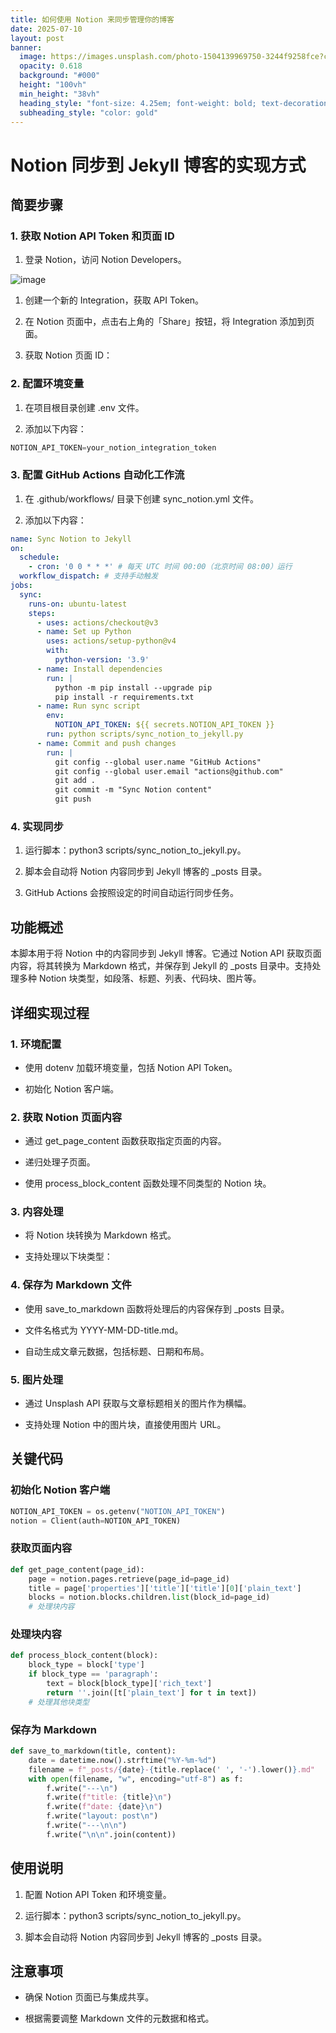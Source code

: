 ```yaml
---
title: 如何使用 Notion 来同步管理你的博客
date: 2025-07-10
layout: post
banner:
  image: https://images.unsplash.com/photo-1504139969750-3244f9258fce?crop=entropy&cs=tinysrgb&fit=max&fm=jpg&ixid=M3w2OTIwMzJ8MHwxfHJhbmRvbXx8fHx8fHx8fDE3NTIxMjIwNDl8&ixlib=rb-4.1.0&q=80&w=1080
  opacity: 0.618
  background: "#000"
  height: "100vh"
  min_height: "38vh"
  heading_style: "font-size: 4.25em; font-weight: bold; text-decoration: underline"
  subheading_style: "color: gold"
---
```


# Notion 同步到 Jekyll 博客的实现方式

## 简要步骤

### 1. 获取 Notion API Token 和页面 ID

1. 登录 Notion，访问 Notion Developers。

![image](https://prod-files-secure.s3.us-west-2.amazonaws.com/a7a0cc5a-89b9-4cda-8686-1fba0ca52f40/d19c1afe-dea5-4312-9333-786b0ba83054/image.png?X-Amz-Algorithm=AWS4-HMAC-SHA256&X-Amz-Content-Sha256=UNSIGNED-PAYLOAD&X-Amz-Credential=ASIAZI2LB4663ZBQW2FE%2F20250710%2Fus-west-2%2Fs3%2Faws4_request&X-Amz-Date=20250710T043409Z&X-Amz-Expires=3600&X-Amz-Security-Token=IQoJb3JpZ2luX2VjEK3%2F%2F%2F%2F%2F%2F%2F%2F%2F%2FwEaCXVzLXdlc3QtMiJHMEUCIQD3lGdP77aWvW%2Fheb%2Fdy5O330rpy3VR3RzAqkK%2B%2Fxt5qAIgby3EISEhr1rAdt4eFKA3DE8F51hoo82I9l3dcgQj6HwqiAQItf%2F%2F%2F%2F%2F%2F%2F%2F%2F%2FARAAGgw2Mzc0MjMxODM4MDUiDBU1IMmZCY7kXVwOMCrcA8n4j9JbXpMRlgI9BROfy9nnnEAC5ltWyzInh7YSsKjCROaEtUBZsaD%2FGXnPwKshgggzq6nwC70Ia9RCGnr6zlMCLvrbkaalkWHx8Dv1gv%2BZMtbT2LBtuDNog9ai3JaHHSMINTtLtKjEqDmZyOcDQqKNL37f0165r96EW2hVSDioySCUesb6yPGUXSxUoumgb2g8JcqWNyFVZy7rSBRwD7EI42h6ReJuDUashTT7zWDI2jCP%2BrOPwJp8PiY3vXIAdtjqmi%2BeBZ5yKFQ65Qhzmfc%2BQI9OvvQ4W2Vn4OICG79o%2BYGp%2Fz7CzLw1a%2FQyw9cgSXxdJJc%2Bx6MufJxFkRIoH6oezAT%2BWb%2B8Q5BfrUOt4EsHmpVBsaIugRyFxkLkHLqZSA9%2B5qdcq9jrPGCuCNqxTdATf%2BMxgbwwRNXh%2B%2BJ0gyUgj4Oy5xwXNdGs2J%2FLrh1793wE0C1RqI%2BBW0oP%2BhCotQDYiGq7PuCNOwUws1CSsnJ1OLf3Yq8xlGeIRdlv2R1Esaykcm2eaATXsYTHirhaJPZbP0GqZXkR3CABkiTHnemfJdxov%2FCRUpWiAkYwX4OSr3DXPya7%2FL3ks0vZ9Im3aJxbDiunTgzdz%2BcfCXd4JuN4FGG3ZevWWgZOjVZEMJf%2FvMMGOqUBkiYzyTflGGg13J%2Fds3PQdJAXTQiF6c4iLE%2Bbpgz79%2FbEl1iHf53HCcB6PbpxiwMuEtdaeksSPCzaHU%2F1DykJL5FN%2Ffc0wOy7WqQ5CDmLty%2FLrEhRUHwJa8cuApwbXqx1tAH70qnOQadHhLwaiHWtcS%2FsEOTt%2BufZeJFhTJFLVxh6KcQ6uETqAUn48I%2FTC1apKG7jG11T5jf6%2F%2BxNZ8VzF8V7kNJ3&X-Amz-Signature=8e000a525b67b639f012c1f02490cb660089c59caa9e77494326896bc3a05535&X-Amz-SignedHeaders=host&x-amz-checksum-mode=ENABLED&x-id=GetObject)

1. 创建一个新的 Integration，获取 API Token。

1. 在 Notion 页面中，点击右上角的「Share」按钮，将 Integration 添加到页面。

1. 获取 Notion 页面 ID：


### 2. 配置环境变量

1. 在项目根目录创建 .env 文件。

1. 添加以下内容：

```javascript
NOTION_API_TOKEN=your_notion_integration_token
```

### 3. 配置 GitHub Actions 自动化工作流

1. 在 .github/workflows/ 目录下创建 sync_notion.yml 文件。

1. 添加以下内容：

```yaml
name: Sync Notion to Jekyll
on:
  schedule:
    - cron: '0 0 * * *' # 每天 UTC 时间 00:00（北京时间 08:00）运行
  workflow_dispatch: # 支持手动触发
jobs:
  sync:
    runs-on: ubuntu-latest
    steps:
      - uses: actions/checkout@v3
      - name: Set up Python
        uses: actions/setup-python@v4
        with:
          python-version: '3.9'
      - name: Install dependencies
        run: |
          python -m pip install --upgrade pip
          pip install -r requirements.txt
      - name: Run sync script
        env:
          NOTION_API_TOKEN: ${{ secrets.NOTION_API_TOKEN }}
        run: python scripts/sync_notion_to_jekyll.py
      - name: Commit and push changes
        run: |
          git config --global user.name "GitHub Actions"
          git config --global user.email "actions@github.com"
          git add .
          git commit -m "Sync Notion content"
          git push
```

### 4. 实现同步

1. 运行脚本：python3 scripts/sync_notion_to_jekyll.py。

1. 脚本会自动将 Notion 内容同步到 Jekyll 博客的 _posts 目录。

1. GitHub Actions 会按照设定的时间自动运行同步任务。

## 功能概述

本脚本用于将 Notion 中的内容同步到 Jekyll 博客。它通过 Notion API 获取页面内容，将其转换为 Markdown 格式，并保存到 Jekyll 的 _posts 目录中。支持处理多种 Notion 块类型，如段落、标题、列表、代码块、图片等。

## 详细实现过程

### 1. 环境配置

- 使用 dotenv 加载环境变量，包括 Notion API Token。

- 初始化 Notion 客户端。

### 2. 获取 Notion 页面内容

- 通过 get_page_content 函数获取指定页面的内容。

- 递归处理子页面。

- 使用 process_block_content 函数处理不同类型的 Notion 块。

### 3. 内容处理

- 将 Notion 块转换为 Markdown 格式。

- 支持处理以下块类型：


### 4. 保存为 Markdown 文件

- 使用 save_to_markdown 函数将处理后的内容保存到 _posts 目录。

- 文件名格式为 YYYY-MM-DD-title.md。

- 自动生成文章元数据，包括标题、日期和布局。

### 5. 图片处理

- 通过 Unsplash API 获取与文章标题相关的图片作为横幅。

- 支持处理 Notion 中的图片块，直接使用图片 URL。

## 关键代码

### 初始化 Notion 客户端

```python
NOTION_API_TOKEN = os.getenv("NOTION_API_TOKEN")
notion = Client(auth=NOTION_API_TOKEN)
```

### 获取页面内容

```python
def get_page_content(page_id):
    page = notion.pages.retrieve(page_id=page_id)
    title = page['properties']['title']['title'][0]['plain_text']
    blocks = notion.blocks.children.list(block_id=page_id)
    # 处理块内容
```

### 处理块内容

```python
def process_block_content(block):
    block_type = block['type']
    if block_type == 'paragraph':
        text = block[block_type]['rich_text']
        return ''.join([t['plain_text'] for t in text])
    # 处理其他块类型
```

### 保存为 Markdown

```python
def save_to_markdown(title, content):
    date = datetime.now().strftime("%Y-%m-%d")
    filename = f"_posts/{date}-{title.replace(' ', '-').lower()}.md"
    with open(filename, "w", encoding="utf-8") as f:
        f.write("---\n")
        f.write(f"title: {title}\n")
        f.write(f"date: {date}\n")
        f.write("layout: post\n")
        f.write("---\n\n")
        f.write("\n\n".join(content))
```

## 使用说明

1. 配置 Notion API Token 和环境变量。

1. 运行脚本：python3 scripts/sync_notion_to_jekyll.py。

1. 脚本会自动将 Notion 内容同步到 Jekyll 博客的 _posts 目录。

## 注意事项

- 确保 Notion 页面已与集成共享。

- 根据需要调整 Markdown 文件的元数据和格式。
